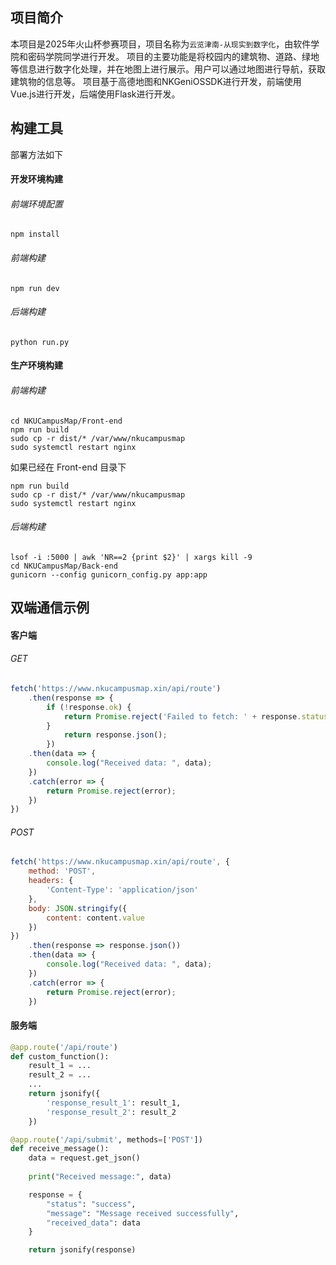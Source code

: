 ## 项目简介
本项目是2025年火山杯参赛项目，项目名称为`云览津南-从现实到数字化`，由软件学院和密码学院同学进行开发。
项目的主要功能是将校园内的建筑物、道路、绿地等信息进行数字化处理，并在地图上进行展示。用户可以通过地图进行导航，获取建筑物的信息等。
项目基于高德地图和NKGeniOSSDK进行开发，前端使用Vue.js进行开发，后端使用Flask进行开发。
## 构建工具
部署方法如下
#### 开发环境构建
###### 前端环境配置
```
npm install
```
###### 前端构建
```
npm run dev
```
###### 后端构建
```
python run.py
```

#### 生产环境构建
###### 前端构建
```
cd NKUCampusMap/Front-end
npm run build
sudo cp -r dist/* /var/www/nkucampusmap
sudo systemctl restart nginx
```

如果已经在 Front-end 目录下

```
npm run build
sudo cp -r dist/* /var/www/nkucampusmap
sudo systemctl restart nginx
```
###### 后端构建
```
lsof -i :5000 | awk 'NR==2 {print $2}' | xargs kill -9
cd NKUCampusMap/Back-end
gunicorn --config gunicorn_config.py app:app
```

## 双端通信示例

#### 客户端
###### GET
```js
fetch('https://www.nkucampusmap.xin/api/route')
	.then(response => {
		if (!response.ok) {
			return Promise.reject('Failed to fetch: ' + response.statusText);
		}
			return response.json();
		})
	.then(data => {
        console.log("Received data: ", data);
	})
	.catch(error => {
		return Promise.reject(error);
	})
})
```
###### POST
```js
fetch('https://www.nkucampusmap.xin/api/route', {
    method: 'POST',
    headers: {
        'Content-Type': 'application/json'
    },
    body: JSON.stringify({
        content: content.value
    })
})
    .then(response => response.json())
    .then(data => {
        console.log("Received data: ", data);
    })
	.catch(error => {
		return Promise.reject(error);
	})
```
#### 服务端

```python
@app.route('/api/route')
def custom_function():
	result_1 = ...
	result_2 = ...
    ...
    return jsonify({
	    'response_result_1': result_1, 
	    'response_result_2': result_2
	})

@app.route('/api/submit', methods=['POST'])
def receive_message():
    data = request.get_json()
    
    print("Received message:", data)

    response = {
        "status": "success",
        "message": "Message received successfully",
        "received_data": data
    }

    return jsonify(response)
```